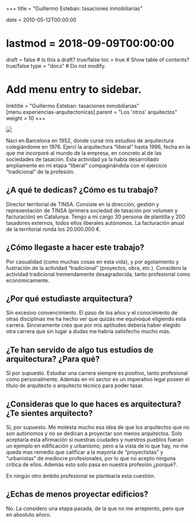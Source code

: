 +++
title = "Guillermo Esteban: tasaciones inmobiliarias"

date = 2010-05-12T00:00:00
# lastmod = 2018-09-09T00:00:00

draft = false  # Is this a draft? true/false
toc = true  # Show table of contents? true/false
type = "docs"  # Do not modify.

# Add menu entry to sidebar.
linktitle = "Guillermo Esteban: tasaciones inmobiliarias"
[menu.experiencias-arquitectonicas]
  parent = "Los 'otros' arquitectos"
  weight = 10
+++

![](/img/post/otros-arquitectos/caratula_guillermo_esteban.png)

Nací en Barcelona en 1952, donde cursé mis estudios de arquitectura colegiándome en 1976. Ejercí la arquitectura “liberal” hasta 1996, fecha en la que me incorporé al mundo de la empresa, en concreto al de las sociedades de tasación. Esta actividad ya la había desarrollado ampliamente en mi etapa “liberal” compaginándola con el ejercicio “tradicional” de la profesión.

## ¿A qué te dedicas? ¿Cómo es tu trabajo?

Director territorial de TINSA. Consiste en la dirección, gestión y representación de TINSA (primera sociedad de tasación por volumen y facturación) en Catalunya. Tengo a mi cargo 30 persona de plantilla y 200 tasadores externos, todos ellos liberales autónomos. La facturación anual de la territorial ronda los 20.000.000 €.

## ¿Cómo llegaste a hacer este trabajo?

Por casualidad (como muchas cosas en esta vida), y por agotamiento y fustración de la actividad “tradicional” (proyectos, obra, etc.). Considero la actividad tradicional tremendamente desagradecida, tanto profesional como económicamente.

## ¿Por qué estudiaste arquitectura?

Sin excesivo convencimiento. El paso de los años y el conocimiento de otras disciplinas me ha hecho ver que quizás me equivoqué eligiendo esta carrera. Sinceramente creo que por mis aptitudes debería haber elegido otra carrera que sin lugar a dudas me habría satisfecho mucho más.

## ¿Te han servido de algo tus estudios de arquitectura? ¿Para qué?

Si por supuesto. Estudiar una carrera siempre es positivo, tanto profesional como personalmente. Además en mi sector es un imperativo legal poseer el título de arquitecto o arquitecto técnico para poder tasar.

## ¿Consideras que lo que haces es arquitectura? ¿Te sientes arquitecto?

Si, por supuesto. Me molesta mucho esa idea de que los arquitectos que no son autónomos y no se dedican a proyectar son menos arquitectos. Solo aceptaría esta afirmación si nuestras ciudades y nuestros pueblos fueran un ejemplo en edificación y urbanismo, pero a la vista de lo que hay, no me queda mas remedio que calificar a la mayoría de “proyectistas” y “urbanistas” de mediocre profesionales, por lo que no acepto ninguna crítica de ellos. Además esto solo pasa en nuestra profesión ¿porqué?.

En ningún otro ámbito profesional se plantearía esta cuestión.

## ¿Echas de menos proyectar edificios?

No. La considero una etapa pasada, de la que no me arrepiento, pero que en absoluto añoro.
